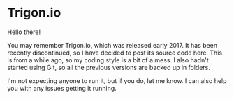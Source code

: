 # Trigon.io

Hello there!

You may remember Trigon.io, which was released early 2017. It has been recently discontinued, so I have decided to post its source code here. This is from a while ago, so my coding style is a bit of a mess. I also hadn't started using Git, so all the previous versions are backed up in folders.

I'm not expecting anyone to run it, but if you do, let me know. I can also help you with any issues getting it running.
